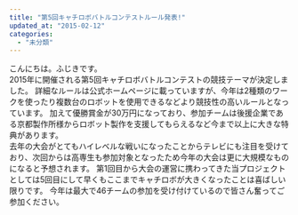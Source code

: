 ```yaml
---
title: "第5回キャチロボバトルコンテストルール発表!"
updated_at: "2015-02-12"
categories: 
  - "未分類"
---
```


こんにちは。ふじきです。  
2015年に開催される第5回キャチロボバトルコンテストの競技テーマが決定しました。 詳細なルールは公式ホームページに載っていますが、今年は2種類のワークを使ったり複数台のロボットを使用できるなどより競技性の高いルールとなっています。 加えて優勝賞金が30万円になっており、参加チームは後援企業である京都製作所様からロボット製作を支援してもらえるなど今まで以上に大きな特典があります。  
去年の大会がとてもハイレベルな戦いになったことからテレビにも注目を受けており、次回からは高専生も参加対象となったため今年の大会は更に大規模なものになると予想されます。 第1回目から大会の運営に携わってきた当プロジェクトとしては5回目にして早くもここまでキャチロボが大きくなったことは喜ばしい限りです。 今年は最大で46チームの参加を受け付けているので皆さん奮ってご参加ください。

